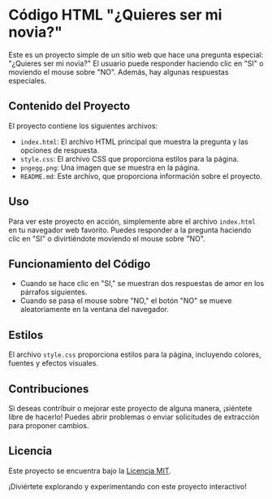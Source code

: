 # Código HTML "¿Quieres ser mi novia?"

Este es un proyecto simple de un sitio web que hace una pregunta especial: "¿Quieres ser mi novia?" El usuario puede responder haciendo clic en "SI" o moviendo el mouse sobre "NO". Además, hay algunas respuestas especiales.

## Contenido del Proyecto

El proyecto contiene los siguientes archivos:

- `index.html`: El archivo HTML principal que muestra la pregunta y las opciones de respuesta.
- `style.css`: El archivo CSS que proporciona estilos para la página.
- `pngegg.png`: Una imagen que se muestra en la página.
- `README.md`: Este archivo, que proporciona información sobre el proyecto.

## Uso

Para ver este proyecto en acción, simplemente abre el archivo `index.html` en tu navegador web favorito. Puedes responder a la pregunta haciendo clic en "SI" o divirtiéndote moviendo el mouse sobre "NO".

## Funcionamiento del Código

- Cuando se hace clic en "SI," se muestran dos respuestas de amor en los párrafos siguientes.
- Cuando se pasa el mouse sobre "NO," el botón "NO" se mueve aleatoriamente en la ventana del navegador.

## Estilos

El archivo `style.css` proporciona estilos para la página, incluyendo colores, fuentes y efectos visuales.

## Contribuciones

Si deseas contribuir o mejorar este proyecto de alguna manera, ¡siéntete libre de hacerlo! Puedes abrir problemas o enviar solicitudes de extracción para proponer cambios.

## Licencia

Este proyecto se encuentra bajo la [Licencia MIT](LICENSE).

¡Diviértete explorando y experimentando con este proyecto interactivo!
